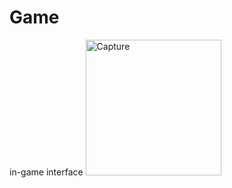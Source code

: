 # Game
in-game interface 
<img width="217" alt="Capture" src="https://user-images.githubusercontent.com/55819376/188642617-8dad241d-b2fe-43e1-ba22-63af836f385f.PNG">
